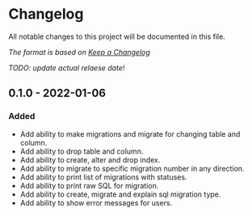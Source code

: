 # Changelog

All notable changes to this project will be documented in this file.

*The format is based on [Keep a Changelog](https://keepachangelog.com/en/1.0.0/)*

*TODO: update actual relaese date!* 
## 0.1.0 - 2022-01-06

### Added

- Add ability to make migrations and migrate for changing table and column.
- Add ability to drop table and column.
- Add ability to create, alter and drop index.
- Add ability to migrate to specific migration number in any direction.
- Add ability to print list of migrations with statuses.
- Add ability to print raw SQL for migration.
- Add ability to create, migrate and explain sql migration type.
- Add ability to show error messages for users.

